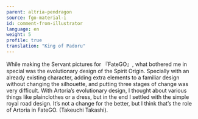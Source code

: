 ```yaml
---
parent: altria-pendragon
source: fgo-material-i
id: comment-from-illustrator
language: en
weight: 5
profile: true
translation: "King of Padoru"
---
```


While making the Servant pictures for 『FateGO』, what bothered me in special was the evolutionary design of the Spirit Origin.
Specially with an already existing character, adding extra elements to a familiar design without changing the silhouette, and putting three stages of change was very difficult.
With Artoria’s evolutionary design, I thought about various things like plainclothes or a dress, but in the end I settled with the simple royal road design. It’s not a change for the better, but I think that’s the role of Artoria in FateGO. (Takeuchi Takashi).
